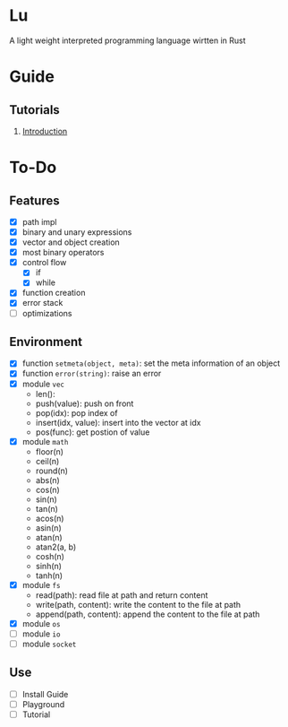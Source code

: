 # Lu

A light weight interpreted programming language wirtten in Rust

# Guide

## Tutorials

1. [Introduction](docs/english/introduction.md)

# To-Do

## Features
- [x] path impl
- [x] binary and unary expressions
- [x] vector and object creation
- [x] most binary operators
- [x] control flow
  - [x] if
  - [x] while
- [x] function creation
- [x] error stack
- [ ] optimizations
## Environment
- [x] function `setmeta(object, meta)`: set the meta information of an object
- [x] function `error(string)`: raise an error
- [x] module `vec`
  - len(): 
  - push(value): push on front
  - pop(idx): pop index of
  - insert(idx, value): insert into the vector at idx
  - pos(func): get postion of value
- [x] module `math`
  - floor(n)
  - ceil(n)
  - round(n)
  - abs(n)
  - cos(n)
  - sin(n)
  - tan(n)
  - acos(n)
  - asin(n)
  - atan(n)
  - atan2(a, b)
  - cosh(n)
  - sinh(n)
  - tanh(n)
- [x] module `fs`
  - read(path): read file at path and return content
  - write(path, content): write the content to the file at path
  - append(path, content): append the content to the file at path
- [x] module `os`
- [ ] module `io`
- [ ] module `socket`
## Use
- [ ] Install Guide
- [ ] Playground
- [ ] Tutorial